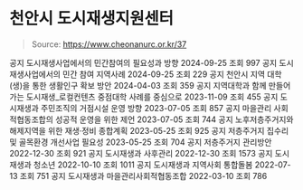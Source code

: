 # 천안시 도시재생지원센터

> Source: https://www.cheonanurc.or.kr/37

공지
도시재생사업에서의 민간참여의 필요성과 방향
2024-09-25
조회
997
공지
도시재생사업에서의 민간 참여 지역사례
2024-09-25
조회
229
공지
천안시 지역 대학(생)을 통한 생활인구 확보 방안
2024-04-03
조회
359
공지
지역대학과 함께 만들어가는 도시재생_로컬컨텐츠 중점대학 사례를 중심으로
2023-11-09
조회
455
공지
도시재생과 주민조직의 거점시설 운영 방향
2023-07-05
조회
857
공지
마을관리 사회적협동조합의 성공적 운영을 위한 제언
2023-07-05
조회
744
공지
노후저층주거지와 해제지역을 위한 재생·정비 종합계획
2023-05-25
조회
925
공지
저층주거지 집수리 및 골목환경 개선사업 필요성
2023-05-25
조회
704
공지
저층주거지 관리방안
2022-12-30
조회
921
공지
도시재생과 사후관리
2022-12-30
조회
1573
공지
도시재생과 청소년
2022-10-10
조회
1011
공지
도시재생과 지역사회 통합돌봄
2022-07-13
조회
751
공지
도시재생과 마을관리사회적협동조합
2022-03-10
조회
786